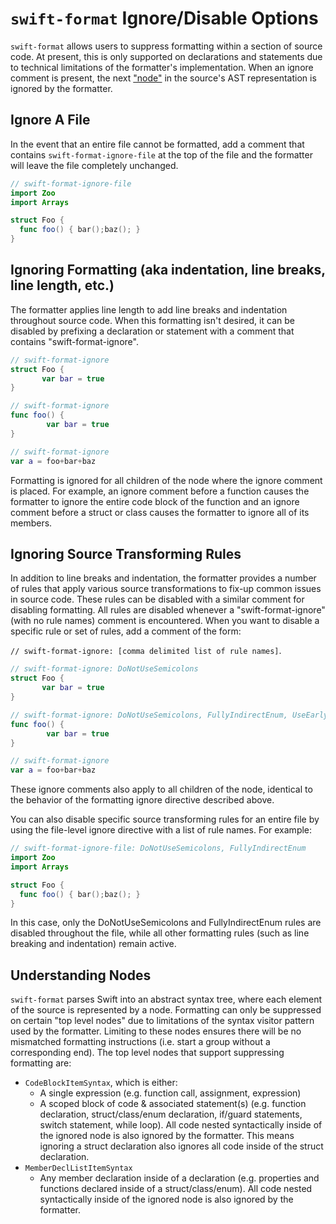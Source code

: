# `swift-format` Ignore/Disable Options

`swift-format` allows users to suppress formatting within a section of source
code. At present, this is only supported on declarations and statements due to
technical limitations of the formatter's implementation. When an ignore comment
is present, the next ["node"](#understanding-nodes) in the source's AST
representation is ignored by the formatter.

## Ignore A File

In the event that an entire file cannot be formatted, add a comment that contains 
`swift-format-ignore-file` at the top of the file and the formatter will leave 
the file completely unchanged.

```swift
// swift-format-ignore-file
import Zoo
import Arrays

struct Foo {
  func foo() { bar();baz(); }
}
```

## Ignoring Formatting (aka indentation, line breaks, line length, etc.)

The formatter applies line length to add line breaks and indentation throughout
source code. When this formatting isn't desired, it can be disabled by prefixing
a declaration or statement with a comment that contains "swift-format-ignore".

```swift
// swift-format-ignore
struct Foo {
	   var bar = true
}

// swift-format-ignore
func foo() {
	    var bar = true
}

// swift-format-ignore
var a = foo+bar+baz
```

Formatting is ignored for all children of the node where the ignore comment is
placed. For example, an ignore comment before a function causes the formatter to
ignore the entire code block of the function and an ignore comment before a
struct or class causes the formatter to ignore all of its members.

## Ignoring Source Transforming Rules

In addition to line breaks and indentation, the formatter provides a number of
rules that apply various source transformations to fix-up common issues in
source code. These rules can be disabled with a similar comment for disabling
formatting. All rules are disabled whenever a "swift-format-ignore" (with no
rule names) comment is encountered. When you want to disable a specific rule or
set of rules, add a comment of the form:

`// swift-format-ignore: [comma delimited list of rule names]`.

```swift
// swift-format-ignore: DoNotUseSemicolons
struct Foo {
	   var bar = true
}

// swift-format-ignore: DoNotUseSemicolons, FullyIndirectEnum, UseEarlyExits
func foo() {
	    var bar = true
}

// swift-format-ignore
var a = foo+bar+baz
```

These ignore comments also apply to all children of the node, identical to the
behavior of the formatting ignore directive described above.

You can also disable specific source transforming rules for an entire file
by using the file-level ignore directive with a list of rule names. For example:

```swift
// swift-format-ignore-file: DoNotUseSemicolons, FullyIndirectEnum
import Zoo
import Arrays

struct Foo {
  func foo() { bar();baz(); }
}
```
In this case, only the DoNotUseSemicolons and FullyIndirectEnum rules are disabled
throughout the file, while all other formatting rules (such as line breaking and 
indentation) remain active.

## Understanding Nodes

`swift-format` parses Swift into an abstract syntax tree, where each element of
the source is represented by a node. Formatting can only be suppressed on
certain "top level nodes" due to limitations of the syntax visitor pattern used
by the formatter. Limiting to these nodes ensures there will be no mismatched
formatting instructions (i.e. start a group without a corresponding end). The
top level nodes that support suppressing formatting are:

- `CodeBlockItemSyntax`, which is either:
  - A single expression (e.g. function call, assignment, expression)
  - A scoped block of code & associated statement(s) (e.g. function declaration,
    struct/class/enum declaration, if/guard statements, switch statement, while
    loop). All code nested syntactically inside of the ignored node is also
    ignored by the formatter. This means ignoring a struct declaration also
    ignores all code inside of the struct declaration.
- `MemberDeclListItemSyntax`
  - Any member declaration inside of a declaration (e.g. properties and
    functions declared inside of a struct/class/enum). All code nested
    syntactically inside of the ignored node is also ignored by the formatter.
